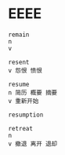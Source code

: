 # EEEE

```
remain
n
v 

resent
v 怨恨 愤恨

resume
n 简历 概要 摘要
v 重新开始 

resumption

retreat
n
v 撤退 离开 退却

```

